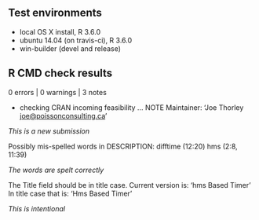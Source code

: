 ## Test environments

* local OS X install, R 3.6.0
* ubuntu 14.04 (on travis-ci), R 3.6.0
* win-builder (devel and release)

## R CMD check results

0 errors | 0 warnings | 3 notes

* checking CRAN incoming feasibility ... NOTE
Maintainer: ‘Joe Thorley <joe@poissonconsulting.ca>’

*This is a new submission*

Possibly mis-spelled words in DESCRIPTION:
  difftime (12:20)
  hms (2:8, 11:39)
  
*The words are spelt correctly*

The Title field should be in title case. Current version is:
‘hms Based Timer’
In title case that is:
‘Hms Based Timer’

*This is intentional*
